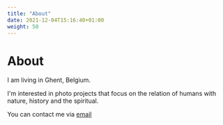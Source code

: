 ```yaml
---
title: "About"
date: 2021-12-04T15:16:40+01:00
weight: 50
---
```



# About

I am living in Ghent, Belgium. 

I'm interested in photo projects that focus on the relation of humans with nature, history and the spiritual. 

You can contact me via [email](mailto:bloeiend-alumna.0e@icloud.com)

